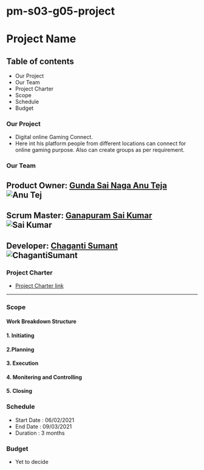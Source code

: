 
# pm-s03-g05-project
# Project Name
## Table of contents
* Our Project
* Our Team
* Project Charter
* Scope
* Schedule
* Budget

### Our Project
* Digital online Gaming Connect.
* Here int his platform people from different locations can connect for online gaming purpose. Also can create groups as per requirement. 
### Our Team
Product Owner:
 [Gunda Sai Naga Anu Teja](https://github.com/GUNDAANUTEJ)
 ![Anu Tej](https://user-images.githubusercontent.com/77635770/119561184-7c07c880-bd6a-11eb-872e-35c534fe8d19.jpg)
 ---
   Scrum Master:
 [Ganapuram Sai Kumar](https://github.com/SaiKumar249)
![Sai Kumar](https://user-images.githubusercontent.com/77635770/119561844-4adbc800-bd6b-11eb-96dc-68d8467c800c.png)
 ---
  Developer: 
 [Chaganti Sumant](https://github.com/sumant52)  <br>
  ![ChagantiSumant](https://user-images.githubusercontent.com/77635770/119560258-53330380-bd69-11eb-8708-3d81536a7027.jpg) 
---
### Project Charter
 * [Project Charter link](https://github.com/GUNDAANUTEJ/pm-s03-g05-project/blob/main/markdown/CHARTER.md)
---
### Scope
#### Work Breakdown Structure
#### 1. Initiating

#### 2.Planning

#### 3. Execution

#### 4. Monitering and Controlling

#### 5. Closing

### Schedule
* Start Date : 06/02/2021
* End Date :   09/03/2021
* Duration : 3 months

### Budget
* Yet to decide




